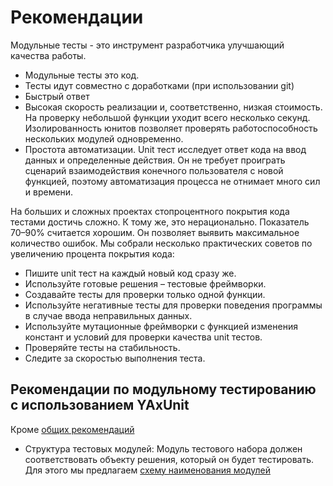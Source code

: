 # Рекомендации

Модульные тесты - это инструмент разработчика улучшающий качества работы.

* Модульные тесты это код.
* Тесты идут совместно с доработками (при использовании git)
* Быстрый ответ
* Высокая скорость реализации и, соответственно, низкая стоимость. На проверку небольшой функции уходит всего несколько секунд. Изолированность юнитов позволяет проверять работоспособность нескольких модулей одновременно.
* Простота автоматизации. Unit тест исследует ответ кода на ввод данных и определенные действия. Он не требует проиграть сценарий взаимодействия конечного пользователя с новой функцией, поэтому автоматизация процесса не отнимает много сил и времени.

На больших и сложных проектах стопроцентного покрытия кода тестами достичь сложно. К тому же, это нерационально. Показатель 70–90% считается хорошим. Он позволяет выявить максимальное количество ошибок. Мы собрали несколько практических советов по увеличению процента покрытия кода:

* Пишите unit тест на каждый новый код сразу же.
* Используйте готовые решения – тестовые фреймворки.
* Создавайте тесты для проверки только одной функции.
* Используйте негативные тесты для проверки поведения программы в случае ввода неправильных данных.
* Используйте мутационные фреймворки с функцией изменения констант и условий для проверки качества unit тестов.
* Проверяйте тесты на стабильность.
* Следите за скоростью выполнения теста.


## Рекомендации по модульному тестированию с использованием YAxUnit

Кроме [общих рекомендаций](common-recommendations.md)

* Структура тестовых модулей: Модуль тестового набора должен соответствовать объекту решения, который он будет тестировать. Для этого мы предлагаем [схему наименования модулей](../getting-started/structure.md#схема-наименования-модулей)